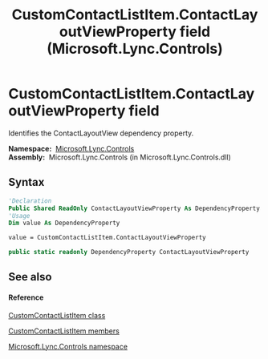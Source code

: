﻿---
title: CustomContactListItem.ContactLayoutViewProperty field (Microsoft.Lync.Controls)
TOCTitle: ContactLayoutViewProperty field
ms:assetid: F:Microsoft.Lync.Controls.CustomContactListItem.ContactLayoutViewProperty_DI_3_UC_OCS14MrefLyncWPF
ms:mtpsurl: https://msdn.microsoft.com/en-us/library/microsoft.lync.controls.customcontactlistitem.contactlayoutviewproperty_di_3_uc_ocs14mreflyncwpf(v=office.15)
ms:contentKeyID: 48596714
ms.date: 07/28/2014
mtps_version: v=office.15
f1_keywords:
- Microsoft.Lync.Controls.CustomContactListItem.ContactLayoutViewProperty
dev_langs:
- CSharp
- JScript
- VB
- other
---

# CustomContactListItem.ContactLayoutViewProperty field

Identifies the ContactLayoutView dependency property.

**Namespace:**  [Microsoft.Lync.Controls](microsoft-lync-controls-namespace_1.md)  
**Assembly:**  Microsoft.Lync.Controls (in Microsoft.Lync.Controls.dll)

## Syntax

``` vb
'Declaration
Public Shared ReadOnly ContactLayoutViewProperty As DependencyProperty
'Usage
Dim value As DependencyProperty

value = CustomContactListItem.ContactLayoutViewProperty
```

``` csharp
public static readonly DependencyProperty ContactLayoutViewProperty
```

## See also

#### Reference

[CustomContactListItem class](customcontactlistitem-class-microsoft-lync-controls_1.md)

[CustomContactListItem members](customcontactlistitem-members-microsoft-lync-controls_1.md)

[Microsoft.Lync.Controls namespace](microsoft-lync-controls-namespace_1.md)

